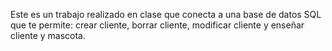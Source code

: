 Este es un trabajo realizado en clase que conecta a una base de datos SQL que te permite: crear cliente, borrar cliente, modificar cliente y enseñar cliente y mascota.
